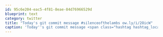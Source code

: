 ```yaml
---
id: 95c6e204-eac5-4f81-8eae-84d76966529d
blueprint: text
category: twitter
title: "Today's git commit message #silenceofthelambs ow.ly/i/2OicW"
caption: 'Today''s git commit message <span class="hashtag hashtag_local">#<a href="http://tweettemp.darylchymko.ca/?tag=silenceofthelambs">silenceofthelambs</a> <a href="http://ow.ly/i/2OicW" title="http://ow.ly/i/2OicW" class="link link_untco">ow.ly/i/2OicW</a>'
---
```

